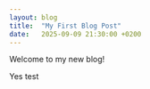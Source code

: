 ```yaml
---
layout: blog
title:  "My First Blog Post"
date:   2025-09-09 21:30:00 +0200
---
```


Welcome to my new blog!


Yes test 


